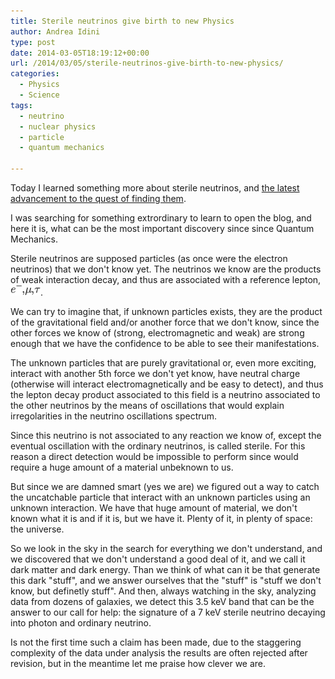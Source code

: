 ```yaml
---
title: Sterile neutrinos give birth to new Physics
author: Andrea Idini
type: post
date: 2014-03-05T18:19:12+00:00
url: /2014/03/05/sterile-neutrinos-give-birth-to-new-physics/
categories:
  - Physics
  - Science
tags:
  - neutrino
  - nuclear physics
  - particle
  - quantum mechanics

---
```

Today I learned something more about sterile neutrinos, and [the latest advancement to the quest of finding them][1].

<!--more-->

I was searching for something extrordinary to learn to open the blog, and here it is, what can be the most important discovery since since Quantum Mechanics.

Sterile neutrinos are supposed particles (as once were the electron neutrinos) that we don't know yet. The neutrinos we know are the products of weak interaction decay, and thus are associated with a reference lepton, 
<span><img src="/wp-content/plugins/latex/cache/tex_bacfee723a409249dcb05506ac5f52db.gif"/>.</span>

We can try to imagine that, if unknown particles exists, they are the product of the gravitational field and/or another force that we don't know, since the other forces we know of (strong, electromagnetic and weak) are strong enough that we have the confidence to be able to see their manifestations.

The unknown particles that are purely gravitational or, even more exciting, interact with another 5th force we don't yet know, have neutral charge (otherwise will interact electromagnetically and be easy to detect), and thus the lepton decay product associated to this field is a neutrino associated to the other neutrinos by the means of oscillations that would explain irregolarities in the neutrino oscillations spectrum.

Since this neutrino is not associated to any reaction we know of, except the eventual oscillation with the ordinary neutrinos, is called sterile. For this reason a direct detection would be impossible to perform since would require a huge amount of a material unbeknown to us.

But since we are damned smart (yes we are) we figured out a way to catch the uncatchable particle that interact with an unknown particles using an unknown interaction. We have that huge amount of material, we don't known what it is and if it is, but we have it. Plenty of it, in plenty of space: the universe.

So we look in the sky in the search for everything we don't understand, and we discovered that we don't understand a good deal of it, and we call it dark matter and dark energy. Than we think of what can it be that generate this dark "stuff", and we answer ourselves that the "stuff" is "stuff we don't know, but definetly stuff". And then, always watching in the sky, analyzing data from dozens of galaxies, we detect this 3.5 keV band that can be the answer to our call for help: the signature of a 7 keV sterile neutrino decaying into photon and ordinary neutrino.

Is not the first time such a claim has been made, due to the staggering complexity of the data under analysis the results are often rejected after revision, but in the meantime let me praise how clever we are.

 [1]: http://www.newscientist.com/article/dn25113-fresh-hint-of-dark-matter-seen-in-neutrino-search.html#.UxdcrV2PI2j